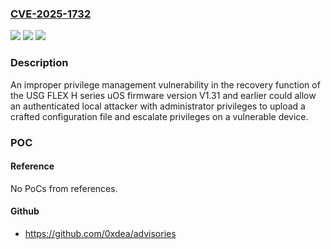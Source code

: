 ### [CVE-2025-1732](https://cve.mitre.org/cgi-bin/cvename.cgi?name=CVE-2025-1732)
![](https://img.shields.io/static/v1?label=Product&message=USG%20FLEX%20H%20series%20uOS%20firmware&color=blue)
![](https://img.shields.io/static/v1?label=Version&message=%3D%20%3C%3D%20V1.31%20&color=brighgreen)
![](https://img.shields.io/static/v1?label=Vulnerability&message=CWE-269%20Improper%20Privilege%20Management&color=brighgreen)

### Description

An improper privilege management vulnerability in the recovery function of the USG FLEX H series uOS firmware version V1.31 and earlier could allow an authenticated local attacker with administrator privileges to upload a crafted configuration file and escalate privileges on a vulnerable device.

### POC

#### Reference
No PoCs from references.

#### Github
- https://github.com/0xdea/advisories

